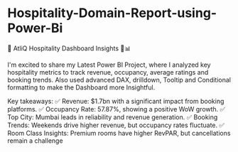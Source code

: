 # Hospitality-Domain-Report-using-Power-Bi

🚀 AtliQ Hospitality Dashboard Insights 🏨📊

I'm excited to share my Latest Power BI Project, where I analyzed key hospitality metrics to track revenue, occupancy, average ratings and booking trends. Also used advanced DAX, drilldown, Tooltip and Conditional formatting to make the Dashboard more Insightful. 

Key takeaways:
✅ Revenue: $1.7bn with a significant impact from booking platforms.
✅ Occupancy Rate: 57.87%, showing a positive WoW growth.
✅ Top City: Mumbai leads in reliability and revenue generation.
✅ Booking Trends: Weekends drive higher revenue, but occupancy rates fluctuate.
✅ Room Class Insights: Premium rooms have higher RevPAR, but cancellations remain a challenge
